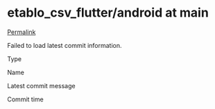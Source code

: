 # etablo\_csv\_flutter/android at main

 [Permalink](https://github.com/necatichdar/etablo_csv_flutter/tree/76a76f17087bd1c7cb9915c0341b9876d3ca216c/android)

 Failed to load latest commit information.

Type

Name

Latest commit message

Commit time

